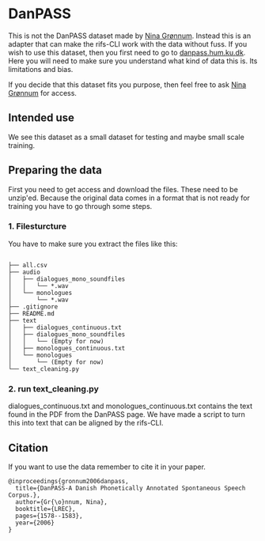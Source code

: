# DanPASS

This is not the DanPASS dataset made by [Nina
Grønnum](https://danpass.hum.ku.dk/). Instead this is an adapter that can make
the rifs-CLI work with the data without fuss. If you wish to use this dataset, then you first need
to go to [danpass.hum.ku.dk](https://danpass.hum.ku.dk/). Here you will need to
make sure you understand what kind of data this is. Its limitations and bias.

If you decide that this dataset fits you purpose, then feel free to ask [Nina
Grønnum](https://danpass.hum.ku.dk/) for access.

## Intended use

We see this dataset as a small dataset for testing and maybe small scale training.

## Preparing the data

First you need to get access and download the files. These need to be unzip'ed.
Because the original data comes in a format that is not ready for training you have to go through some steps.

### 1. Filesturcture

You have to make sure you extract the files like this:

```

├── all.csv                                          
├── audio                                                                                                  
│   ├── dialogues_mono_soundfiles                                                                          
│   │   └── *.wav                                    
│   └── monologues                                   
│       └── *.wav
├── .gitignore                            
├── README.md                                                                                                                                 ├── text                                                                             
│   ├── dialogues_continuous.txt
│   ├── dialogues_mono_soundfiles         
│   │   └── (Empty for now)                                    
│   ├── monologues_continuous.txt
│   └── monologues                                   
│       └── (Empty for now)                                   
└── text_cleaning.py 

```

### 2. run text\_cleaning.py

dialogues\_continuous.txt and monologues\_continuous.txt contains the text
found in the PDF from the DanPASS page. We have made a script to turn this into
text that can be aligned by the rifs-CLI.

## Citation

If you want to use the data remember to cite it in your paper.

```
@inproceedings{gronnum2006danpass,
  title={DanPASS-A Danish Phonetically Annotated Spontaneous Speech Corpus.},
  author={Gr{\o}nnum, Nina},
  booktitle={LREC},
  pages={1578--1583},
  year={2006}
}
```

